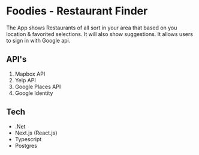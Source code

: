 # Foodies - Restaurant Finder 
The App shows Restaurants of all sort in your area that based on you location & favorited selections.
It will also show suggestions. It allows users to sign in with Google api.

## API's
1. Mapbox API
2. Yelp API
3. Google Places API
4. Google Identity

## Tech
- .Net
- Next.js (React.js)
- Typescript
- Postgres

